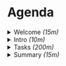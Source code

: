 # Agenda

<details>
<summary>Welcome <em>(15m)</em></summary>

* [ ] About me?
    + blog <https://piecioshka.pl/>
    + <https://fb.com/piecioshka.trener/>
    + videos & live <https://youtube.com/piecioshka>
    + regular live <https://www.instagram.com/piecioshka/>
* [ ] About you!
    + Current skill status
    + Do not afraid asking
* [ ] Software requirements
    + Communicator: Slack
    + <https://warsawjs.github.io/workshop-setup/44/>
    + Visual Studio Code, Chrome, Node.js, Git
* [ ] JavaScript requirements
    + var, let, const
    + function, class
    + callback, promise
    + argument, parameter
    + library, framework
    + <https://github.com/lukaszbasaj/manual-javascript>

</details>

<details>
<summary>Intro <em>(10m)</em></summary>

* [ ] What is this "design pattern"?
* [ ] What is "design pattern" for?
* [ ] [People](chapters/people.md)
    + Gang of Four
    + Other
* [ ] Types
    + Creational
    + Behavioral
    + Structural

</details>

<details>
<summary>Tasks <em>(200m)</em></summary>

* [ ] _(Creational)_ Factory Method
* [ ] _(Creational)_ Builder
* [ ] _(Structural)_ Facade
* [ ] _(Structural)_ Proxy
* [ ] _(Structural)_ Adapter (Wrapper)
* [ ] _(Behavioral)_ Observer
* [ ] _(Behavioral)_ Strategy

</details>

<details>
<summary>Summary <em>(15m)</em></summary>

* Patterns Sum up
* Survey
    + <https://bit.ly/warsawjs-workshop-44-ankieta>
* Next steps:
    + [Books](chapters/books.md)
    + <https://www.youtube.com/watch?v=40QWYjQxGqk> — WZORCE PROJEKTOWE, które uratowały nasze projekty - LIVE
* See you on my Social Media
    + [LinkedIn](https://www.linkedin.com/in/piecioshka/)

</details>
